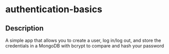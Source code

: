# authentication-basics

## Description
A simple app that allows you to create a user, log in/log out, and store the credentials in a MongoDB with bcrypt to compare and hash your password 
